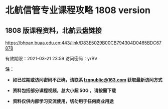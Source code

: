 # 北航信管专业课程攻略 1808 version

## 1808 版课程资料，北航云盘链接

https://bhpan.buaa.edu.cn:443/link/D83E5029B00CB794304D0465BDC67878

有效期限：2021-03-21 23:59 访问密码：yrBV

**注：**

- **如已过期或访问密码不正确，请联系 lzqpublic@163.com 获取最新访问方式**

- **资料包括部分课程视频，总大小超 50G ，请按需下载**

- **资料仅供内部学习交流使用，切勿用于任何商业用途**
